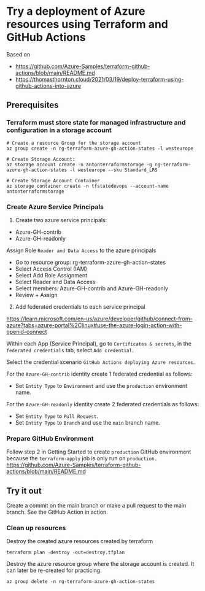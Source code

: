 # Try a deployment of Azure resources using Terraform and GitHub Actions

Based on 

* https://github.com/Azure-Samples/terraform-github-actions/blob/main/README.md
* https://thomasthornton.cloud/2021/03/19/deploy-terraform-using-github-actions-into-azure


## Prerequisites
### Terraform must store state for managed infrastructure and configuration in a storage account
```
# Create a resource Group for the storage account
az group create -n rg-terraform-azure-gh-action-states -l westeurope
 
# Create Storage Account: 
az storage account create -n antonterraformstorage -g rg-terraform-azure-gh-action-states -l westeurope --sku Standard_LRS
 
# Create Storage Account Container
az storage container create -n tfstatedevops --account-name antonterraformstorage
```

### Create Azure Service Principals

1. Create two azure service principals:

* Azure-GH-contrib
* Azure-GH-readonly

Assign Role `Reader and Data Access` to the azure principals

* Go to resource group: rg-terraform-azure-gh-action-states
* Select Access Control (IAM)
* Select Add Role Assignment
* Select Reader and Data Access
* Select members: Azure-GH-contrib and Azure-GH-readonly
* Review + Assign

2. Add federated credentials to each service principal

https://learn.microsoft.com/en-us/azure/developer/github/connect-from-azure?tabs=azure-portal%2Clinux#use-the-azure-login-action-with-openid-connect

Within each App (Service Principal), go to ``Certificates & secrets``, in the ``federated credentials`` tab, select ``Add credential``.

Select the credential scenario ``GitHub Actions deploying Azure resources``. 

For the ``Azure-GH-contrib`` identity create 1 federated credential as follows:

* Set ``Entity Type`` to ``Environment`` and use the ``production`` environment name.

For the ``Azure-GH-readonly`` identity create 2 federated credentials as follows:

* Set ``Entity Type`` to ``Pull Request``.
* Set ``Entity Type`` to ``Branch`` and use the ``main`` branch name.


### Prepare GitHub Environment

Follow step 2 in Getting Started to create `production` GitHub environment because the 
`terraform-apply` job is only run on `production.`
https://github.com/Azure-Samples/terraform-github-actions/blob/main/README.md


## Try it out

Create a commit on the main branch or make a pull request to the main branch. See the GitHub Action in action.


### Clean up resources

Destroy the created azure resources created by terraform

    terraform plan -destroy -out=destroy.tfplan

Destroy the azure resource group where the storage account is created. It can later be re-created for practicing.

    az group delete -n rg-terraform-azure-gh-action-states
